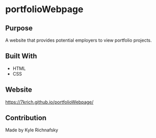 # portfolioWebpage

## Purpose
A website that provides potential employers to view portfolio projects. 

## Built With
* HTML
* CSS

## Website
https://7krich.github.io/portfolioWebpage/

## Contribution
Made by Kyle Richnafsky

